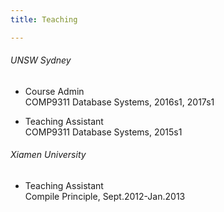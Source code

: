 ```yaml
---
title: Teaching

---
```



###### UNSW Sydney	

- Course Admin		
  COMP9311 Database Systems, 2016s1, 2017s1

- Teaching Assistant	
  COMP9311 Database Systems, 2015s1

###### Xiamen University	

- Teaching Assistant	
  Compile Principle, Sept.2012-Jan.2013
